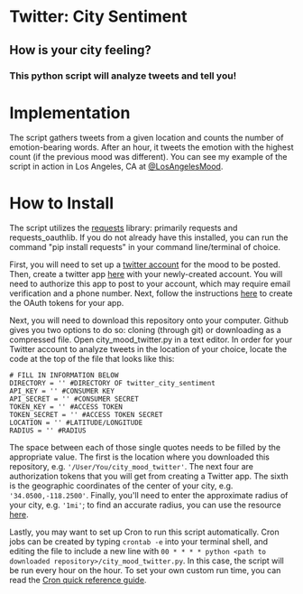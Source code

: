 Twitter: City Sentiment
===

## How is your city feeling?
### This python script will analyze tweets and tell you!

# Implementation
The script gathers tweets from a given location and counts the number of emotion-bearing words. After an hour, it tweets the emotion with the highest count (if the previous mood was different). You can see my example of the script in action in Los Angeles, CA at [@LosAngelesMood](http://www.twitter.com/LosAngelesMood).

# How to Install
The script utilizes the [requests](http://docs.python-requests.org/en/latest/) library: primarily requests and requests_oauthlib. If you do not already have this installed, you can run the command "pip install requests" in your command line/terminal of choice.

First, you will need to set up a [twitter account](https://twitter.com/signup) for the mood to be posted. Then, create a twitter app [here](https://apps.twitter.com/app/new) with your newly-created account. You will need to authorize this app to post to your account, which may require email verification and a phone number. Next, follow the instructions [here](https://dev.twitter.com/oauth/overview/application-owner-access-tokens) to create the OAuth tokens for your app.

Next, you will need to download this repository onto your computer. Github gives you two options to do so: cloning (through git) or downloading as a compressed file. Open city_mood_twitter.py in a text editor. In order for your Twitter account to analyze tweets in the location of your choice, locate the code at the top of the file that looks like this:

```
# FILL IN INFORMATION BELOW
DIRECTORY = '' #DIRECTORY OF twitter_city_sentiment
API_KEY = '' #CONSUMER KEY
API_SECRET = '' #CONSUMER SECRET
TOKEN_KEY = '' #ACCESS TOKEN
TOKEN_SECRET = '' #ACCESS TOKEN SECRET
LOCATION = '' #LATITUDE/LONGITUDE
RADIUS = '' #RADIUS
```

The space between each of those single quotes needs to be filled by the appropriate value. The first is the location where you downloaded this repository, e.g. `'/User/You/city_mood_twitter'`. The next four are authorization tokens that you will get from creating a Twitter app. The sixth is the geographic coordinates of the center of your city, e.g. `'34.0500,-118.2500'`. Finally, you'll need to enter the approximate radius of your city, e.g. `'1mi'`; to find an accurate radius, you can use the resource [here](http://www.freemaptools.com/radius-around-point.htm).

Lastly, you may want to set up Cron to run this script automatically. Cron jobs can be created by typing `crontab -e` into your terminal shell, and editing the file to include a new line with `00 * * * * python <path to downloaded repository>/city_mood_twitter.py`. In this case, the script will be run every hour on the hour. To set your own custom run time, you can read the [Cron quick reference guide](http://www.adminschoice.com/crontab-quick-reference).
